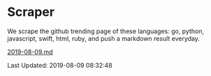 # Scraper

We scrape the github trending page of these languages: go, python, javascript, swift, html, ruby, and push a markdown result everyday.

[2019-08-09.md](https://github.com/henson/Scraper/blob/master/2019-08-09.md)

Last Updated: 2019-08-09 08:32:48
